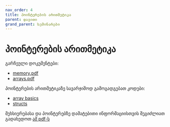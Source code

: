 ```yaml
---
nav_order: 4
title: პოინტერების არითმეტიკა
parent: დავითი
grand_parent: სემინარები
---
```


# პოინტერების არითმეტიკა
გარჩეული დოკუმენტები: 
* [memory.pdf](https://see.stanford.edu/materials/icsppcs107/memory.pdf?fbclid=IwAR069ip0YtYzR7WqDVAGf2BEbpJVQpt5qFvh67mYvc2Kn4TWzmY-QFv4s3M)
* [arrays.pdf](/content/handouts/arrays.pdf)

პოინტერების არითმეტიკაზე სავარჯიშოდ გამოგადგებათ კოდები:
* [array basics](/exercises/array_basics)
* [structs](/content/seminars/Daviti/S4_PointerArithmetic/struct.c)

მეხსიერებასა და პოინტერებზე დამატებითი ინფორმაციისთვის შეგიძლიათ გადახედოთ [ამ pdf-ს](http://cslibrary.stanford.edu/102/PointersAndMemory.pdf)